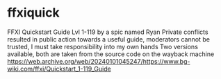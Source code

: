 # ffxiquick
FFXI Quickstart Guide Lvl 1-119 by a spic named Ryan
Private conflicts resulted in public action towards a useful guide, moderators cannot be trusted, I must take responsibility into my own hands
Two versions available, both are taken from the source code on the wayback machine https://web.archive.org/web/20240101045247/https://www.bg-wiki.com/ffxi/Quickstart_1-119_Guide
